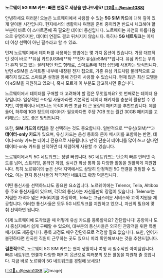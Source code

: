 **노르웨이 5G SIM 카드: 빠른 연결로 세상을 만나보세요! [[TG💪+ @esim1088](https://t.me/s/esim1088)]**

안녕하세요 여러분! 오늘은 노르웨이에서 사용할 수 있는 **5G SIM 카드**에 대해 깊이 있게 알아볼 시간입니다. 현지에서의 생활이나 여행을 준비 중이라면 반드시 체크해야 할 부분이 바로 이 스마트폰에 꼭 필요한 데이터 통신입니다. 노르웨이는 자연의 아름다움으로 유명하지만, 데이터 연결도 결코 뒤처지지 않습니다. 특히나 **5G 네트워크**는 이제 더 이상 선택이 아닌 필수라고 할 수 있죠.

먼저 노르웨이에서 데이터를 사용하는 방법에는 몇 가지 옵션이 있습니다. 가장 대표적인 것이 바로 **유심 카드(USIM)**와 **전자 유심(eSIM)**입니다. 유심 카드는 우리가 흔히 알고 있는 물리적인 카드 형태로, 스마트폰에 직접 삽입해 사용하는 방식입니다. 반면 eSIM은 스마트폰 내부에 내장된 전자 칩으로, 기존 유심 카드처럼 물리적으로 교체하지 않고도 스마트폰 설정을 통해 간단히 사용할 수 있습니다. 현재 많은 최신 모델들이 eSIM을 지원하고 있으니, 혹시 모르게 이 부분도 참고하시면 좋습니다.

노르웨이에서 데이터를 구매할 때 고려해야 할 점은 무엇일까요? 첫 번째로는 데이터 용량입니다. 일상적인 스마일 사용자라면 기본적인 데이터 패키지를 충분히 활용할 수 있지만, 여행객이나 비즈니스 목적이라면 조금 더 큰 용량의 패키지를 추천드립니다. 예를 들어, 하루에 1GB 정도의 데이터가 필요하다면 주당 7GB 또는 월간 30GB 패키지를 고려해보는 것도 좋은 방법입니다.

또한, **SIM 카드의 타입**을 잘 선택하는 것도 중요합니다. 일반적으로 **유심(SIM)**과 **데이터-only 카드**가 있으며, 유심 카드는 음성 통화와 문자 메시지를 포함하는 반면, 데이터-only 카드는 데이터 전용으로 사용됩니다. 만약 단순히 데이터를 많이 쓰고 싶다면 데이터-only 카드를 선택하면 더 저렴하게 사용할 수 있습니다.

노르웨이에서의 5G 네트워크는 정말 빠릅니다. 5G 네트워크는 단순히 빠른 인터넷 속도를 넘어, 스트리밍, 온라인 게임, 실시간 화상 통화 등 다양한 활동을 원활하게 지원합니다. 특히 노르웨이의 높은 산악 지역에서도 상당히 안정적인 5G 연결을 경험할 수 있어요. 이는 현지 통신사들의 적극적인 네트워크 확장 덕분입니다.

어떤 통신사를 선택하느냐도 중요한 요소입니다. 노르웨이에는 Telenor, Telia, Altibox 등 주요 통신사들이 있으며, 각각의 통신사는 자신들만의 장점이 있습니다. Telenor는 저렴한 가격과 넓은 커버리지를 자랑하며, Telia는 고급스러운 서비스와 고객 지원을 제공합니다. 이러한 통신사들은 모두 5G 네트워크를 지원하고 있으니, 자신의 필요에 맞춰 선택하면 됩니다.

이제 노르웨이에 도착했을 때 어떻게 유심 카드를 등록할까요? 간단합니다! 공항이나 도시 중심지에서 쉽게 구매할 수 있으며, 대부분의 통신사들은 외국인 관광객을 위한 특별 패키지도 제공합니다. 등록 과정도 매우 간단하므로 걱정할 필요 없습니다. 또한, 언어가 불편하다면 한국인 직원이 근무하는 곳도 있으니 미리 확인해보시는 것을 추천드립니다.

**결론적으로**, 노르웨이 5G SIM 카드는 현지 생활이나 여행 시 필수적인 아이템입니다. 빠른 네트워크 연결과 다양한 패키지 옵션으로 여러분의 모든 활동을 지원해 줄 것입니다. 지금 바로 노르웨이 5G 네트워크를 경험해 보세요!

[[TG💪+ @esim1088](https://t.me/s/esim1088) ![Image](https://i.postimg.cc/Y0z9fWf4/image.png)]